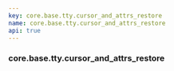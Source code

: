 ```yaml
---
key: core.base.tty.cursor_and_attrs_restore
name: core.base.tty.cursor_and_attrs_restore
api: true
---
```


### core.base.tty.cursor_and_attrs_restore
